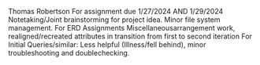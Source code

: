 Thomas Robertson
For assignment due 1/27/2024 AND 1/29/2024
Notetaking/Joint brainstorming for project idea. Minor file system management.
For ERD Assignments
Miscellaneousarrangement work, realigned/recreated attributes in transition from first to second iteration
For Initial Queries/similar:
Less helpful (Illness/fell behind), minor troubleshooting and doublechecking.
